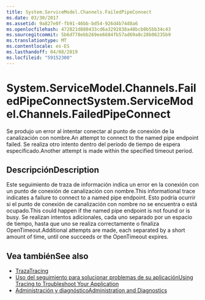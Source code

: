 ```yaml
---
title: System.ServiceModel.Channels.FailedPipeConnect
ms.date: 03/30/2017
ms.assetid: 9a827e0f-fb91-46bb-bd54-926d4b74d8a6
ms.openlocfilehash: 472821d880433cd6a3292838a48bcb0b5bb34c43
ms.sourcegitcommit: 5b6d778ebb269ee6684fb57ad69a8c28b06235b9
ms.translationtype: MT
ms.contentlocale: es-ES
ms.lasthandoff: 04/08/2019
ms.locfileid: "59152300"
---
```

# <a name="systemservicemodelchannelsfailedpipeconnect"></a><span data-ttu-id="7d7a3-102">System.ServiceModel.Channels.FailedPipeConnect</span><span class="sxs-lookup"><span data-stu-id="7d7a3-102">System.ServiceModel.Channels.FailedPipeConnect</span></span>
<span data-ttu-id="7d7a3-103">Se produjo un error al intentar conectar al punto de conexión de la canalización con nombre.</span><span class="sxs-lookup"><span data-stu-id="7d7a3-103">An attempt to connect to the named pipe endpoint failed.</span></span> <span data-ttu-id="7d7a3-104">Se realiza otro intento dentro del período de tiempo de espera especificado.</span><span class="sxs-lookup"><span data-stu-id="7d7a3-104">Another attempt is made within the specified timeout period.</span></span>  
  
## <a name="description"></a><span data-ttu-id="7d7a3-105">Descripción</span><span class="sxs-lookup"><span data-stu-id="7d7a3-105">Description</span></span>  
 <span data-ttu-id="7d7a3-106">Este seguimiento de traza de información indica un error en la conexión con un punto de conexión de canalización con nombre.</span><span class="sxs-lookup"><span data-stu-id="7d7a3-106">This informational trace indicates a failure to connect to a named pipe endpoint.</span></span> <span data-ttu-id="7d7a3-107">Esto podría ocurrir si el punto de conexión de canalización con nombre no se encuentra o está ocupado.</span><span class="sxs-lookup"><span data-stu-id="7d7a3-107">This could happen if the named pipe endpoint is not found or is busy.</span></span> <span data-ttu-id="7d7a3-108">Se realizan intentos adicionales, cada uno separado por un espacio de tiempo, hasta que uno se realiza correctamente o finaliza OpenTimeout.</span><span class="sxs-lookup"><span data-stu-id="7d7a3-108">Additional attempts are made, each separated by a short amount of time, until one succeeds or the OpenTimeout expires.</span></span>  
  
## <a name="see-also"></a><span data-ttu-id="7d7a3-109">Vea también</span><span class="sxs-lookup"><span data-stu-id="7d7a3-109">See also</span></span>

- [<span data-ttu-id="7d7a3-110">Traza</span><span class="sxs-lookup"><span data-stu-id="7d7a3-110">Tracing</span></span>](../../../../../docs/framework/wcf/diagnostics/tracing/index.md)
- [<span data-ttu-id="7d7a3-111">Uso del seguimiento para solucionar problemas de su aplicación</span><span class="sxs-lookup"><span data-stu-id="7d7a3-111">Using Tracing to Troubleshoot Your Application</span></span>](../../../../../docs/framework/wcf/diagnostics/tracing/using-tracing-to-troubleshoot-your-application.md)
- [<span data-ttu-id="7d7a3-112">Administración y diagnóstico</span><span class="sxs-lookup"><span data-stu-id="7d7a3-112">Administration and Diagnostics</span></span>](../../../../../docs/framework/wcf/diagnostics/index.md)
